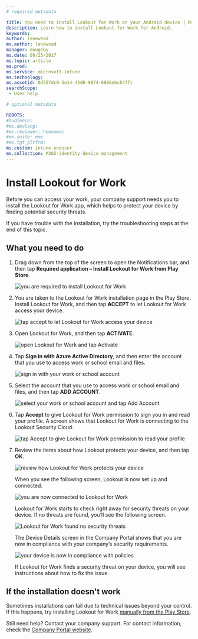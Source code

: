 ```yaml
---
# required metadata

title: You need to install Lookout for Work on your Android device | Microsoft Docs
description: Learn how to install Lookout for Work for Android.
keywords:
author: lenewsad
ms.author: lanewsad
manager: dougeby
ms.date: 09/25/2017
ms.topic: article
ms.prod:
ms.service: microsoft-intune
ms.technology:
ms.assetid: 0d357dc0-3e14-43d0-9874-6886ebc847fc
searchScope:
 - User help

# optional metadata

ROBOTS:  
#audience:
#ms.devlang:
#ms.reviewer: heenamac
#ms.suite: ems
#ms.tgt_pltfrm:
ms.custom: intune-enduser
ms.collection: M365-identity-device-management
---
```


# Install Lookout for Work

Before you can access your work, your company support needs you to install the Lookout for Work app, which helps to protect your device by finding potential security threats.

If you have trouble with the installation, try the troubleshooting steps at the end of this topic.

## What you need to do

1. Drag down from the top of the screen to open the Notifications bar, and then tap **Required application – Install Lookout for Work from Play Store**.

   ![you are required to install Lookout for Work](./media/lookout-required-app-install-android.png)

2. You are taken to the Lookout for Work installation page in the Play Store. Install Lookout for Work, and then tap **ACCEPT** to let Lookout for Work access your device.

   ![tap accept to let Lookout for Work access your device](./media/lookout-accept-store-permissions-android.png)

3. Open Lookout for Work, and then tap **ACTIVATE**.

   ![open Lookout for Work and tap Activate](./media/lookout-activate-button-android.png)

4. Tap **Sign in with Azure Active Directory**, and then enter the account that you use to access work or school email and files.

   ![sign in with your work or school account](./media/lookout-sign-in-azure-android.png)

5. Select the account that you use to access work or school email and files, and then tap **ADD ACCOUNT**.

   ![select your work or school account and tap Add Account](./media/lookout-pick-account-android.png)

6. Tap **Accept** to give Lookout for Work permission to sign you in and read your profile. A screen shows that Lookout for Work is connecting to the Lookout Security Cloud.

   ![tap Accept to give Lookout for Work permission to read your profile](./media/lookout-needs-permission-to-view-profile-android.png)

7. Review the items about how Lookout protects your device, and then tap **OK**.

   ![review how Lookout for Work protects your device](./media/lookout-how-it-protects-your-device-android.png)

   When you see the following screen, Lookout is now set up and connected.

   ![you are now connected to Lookout for Work](./media/lookout-you-are-now-connected-android.png)

   Lookout for Work starts to check right away for security threats on your device. If no threats are found, you’ll see the following screen.

   ![Lookout for Work found no security threats](./media/lookout-scan-no-threats-found-android.png)

   The Device Details screen in the Company Portal shows that you are now in compliance with your company’s security requirements.

    ![your device is now in compliance with policies](./media/mtd-device-now-compliant-android.png)

   If Lookout for Work finds a security threat on your device, you will see instructions about how to fix the issue.

## If the installation doesn't work

Sometimes installations can fail due to technical issues beyond your control. If this happens, try installing Lookout for Work [manually from the Play Store](https://play.google.com/store/apps/details?id=com.lookout.enterprise).

Still need help? Contact your company support. For contact information, check the [Company Portal website](https://go.microsoft.com/fwlink/?linkid=2010980).
